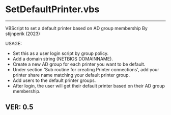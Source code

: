 # SetDefaultPrinter.vbs

------------------------------------------------------------------------------------
VBScript to set a default printer based on AD group membership
By stijnperik (2023)

USAGE:
- Set this as a user login script by group policy.
- Add a domain string (NETBIOS DOMAINNAME).
- Create a new AD group for each printer you want to be default.
- Under section 'Sub routine for creating Printer connections', add your printer share name matching your default printer group.
- Add users to the default printer groups.
- After login, the user will get their default printer based on their AD group membership.
		
VER: 0.5
-----------------------------------------------------------------------------------
